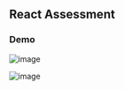 ## React Assessment

### Demo
![image](https://github.com/bug-author/react-assessment/assets/48406637/1cc24103-d96b-48c2-98f3-573b077c8687)

![image](https://github.com/bug-author/react-assessment/assets/48406637/522e042e-f955-43c6-af9d-fc9b28489df1)

